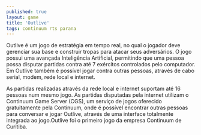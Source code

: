 ```yaml
---
published: true
layout: game
title: 'Outlive'
tags: continuum rts parana
---
```

Outlive &eacute; um jogo de estrat&eacute;gia em tempo real, no qual o jogador deve gerenciar sua base e construir tropas para atacar seus advers&aacute;rios. O jogo possui uma avan&ccedil;ada Intelig&ecirc;ncia Artificial, permitindo que uma pessoa possa disputar partidas contra at&eacute; 7 ex&eacute;rcitos controlados pelo computador. Em Outlive tamb&eacute;m &eacute; poss&iacute;vel jogar contra outras pessoas, atrav&eacute;s de cabo serial, modem, rede local e internet.







As partidas realizadas atrav&eacute;s da rede local e internet suportam at&eacute; 16 pessoas num mesmo jogo. As partidas disputadas pela internet utilizam o Continuum Game Server (CGS), um servi&ccedil;o de jogos oferecido gratuitamente pela Continuum, onde &eacute; poss&iacute;vel encontrar outras pessoas para conversar e jogar Outlive, atrav&eacute;s de uma interface totalmente integrada ao jogo.Outlive foi o primeiro jogo da empresa Continuum de Curitiba. 






